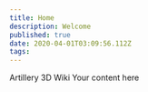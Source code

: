 ```yaml
---
title: Home
description: Welcome
published: true
date: 2020-04-01T03:09:56.112Z
tags: 
---
```


Artillery 3D Wiki
Your content here
